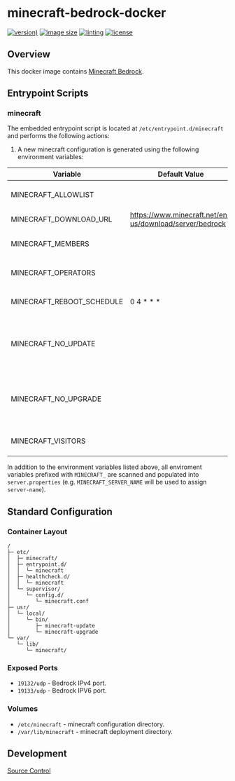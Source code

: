 # minecraft-bedrock-docker

[![version)](https://img.shields.io/docker/v/crashvb/minecraft-bedrock/latest)](https://hub.docker.com/repository/docker/crashvb/minecraft-bedrock)
[![image size](https://img.shields.io/docker/image-size/crashvb/minecraft-bedrock/latest)](https://hub.docker.com/repository/docker/crashvb/minecraft-bedrock)
[![linting](https://img.shields.io/badge/linting-hadolint-yellow)](https://github.com/hadolint/hadolint)
[![license](https://img.shields.io/github/license/crashvb/minecraft-bedrock-docker.svg)](https://github.com/crashvb/minecraft-bedrock-docker/blob/master/LICENSE.md)

## Overview

This docker image contains [Minecraft Bedrock](https://www.minecraft.net/en-us/download/server/bedrock).

## Entrypoint Scripts

### minecraft

The embedded entrypoint script is located at `/etc/entrypoint.d/minecraft` and performs the following actions:

1. A new minecraft configuration is generated using the following environment variables:

 | Variable | Default Value | Description |
 | -------- | ------------- | ----------- |
 | MINECRAFT\_ALLOWLIST | | Users to be added to `allowlist.json`. |
 | MINECRAFT\_DOWNLOAD\_URL | https://www.minecraft.net/en-us/download/server/bedrock | URL used to retrieve updates. |
 | MINECRAFT\_MEMBERS | | Members to be added to `permissions.json`. |
 | MINECRAFT\_OPERATORS | | Operators to be added to `permissions.json`. |
 | MINECRAFT\_REBOOT\_SCHEDULE | 0 4 &ast; &ast; &ast; | Schedule section of the minecraft crontab entry. |
 | MINECRAFT\_NO\_UPDATE | | If defined, no automatic updating of the embedded version will be performed. |
 | MINECRAFT\_NO\_UPGRADE | | If defined, no automatic upgrading of the deployed version will be performed. |
 | MINECRAFT\_VISITORS | | Operators to be added to `permissions.json`. |

In addition to the environment variables listed above, all enviroment variables prefixed with `MINECRAFT_` are scanned and populated into `server.properties` (e.g. `MINECRAFT_SERVER_NAME` will be used to assign `server-name`).

## Standard Configuration

### Container Layout

```
/
├─ etc/
│  ├─ minecraft/
│  ├─ entrypoint.d/
│  │  └─ minecraft
│  ├─ healthcheck.d/
│  │  └─ minecraft
│  └─ supervisor/
│     └─ config.d/
│        └─ minecraft.conf
├─ usr/
│  └─ local/
│     └─ bin/
│        ├─ minecraft-update
│        └─ minecraft-upgrade
└─ var/
   └─ lib/
      └─ minecraft/
```

### Exposed Ports

* `19132/udp` - Bedrock IPv4 port.
* `19133/udp` - Bedrock IPV6 port.

### Volumes

* `/etc/minecraft` - minecraft configuration directory.
* `/var/lib/minecraft` - minecraft deployment directory.

## Development

[Source Control](https://github.com/crashvb/minecraft-bedrock-docker)

